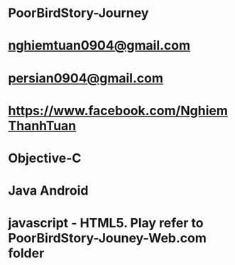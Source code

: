 # PoorBirdStory-Journey
# nghiemtuan0904@gmail.com
# persian0904@gmail.com
# https://www.facebook.com/NghiemThanhTuan
# Objective-C
# Java Android
# javascript - HTML5. Play refer to PoorBirdStory-Jouney-Web.com folder
